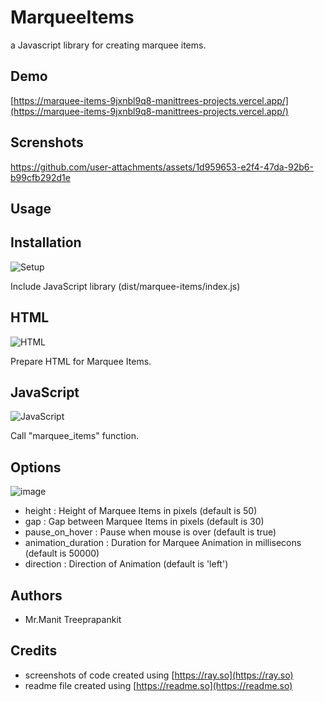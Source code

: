 
# MarqueeItems

a Javascript library for creating marquee items.

## Demo

[https://marquee-items-9jxnbl9q8-manittrees-projects.vercel.app/](https://marquee-items-9jxnbl9q8-manittrees-projects.vercel.app/)

## Screnshots

https://github.com/user-attachments/assets/1d959653-e2f4-47da-92b6-b99cfb292d1e

## Usage

## Installation

![Setup](https://github.com/user-attachments/assets/f015c5d6-cdf7-4e11-b2c3-2a842bbd9ef7)

Include JavaScript library (dist/marquee-items/index.js)

## HTML

![HTML](https://github.com/user-attachments/assets/0083fd7c-4dba-43ab-bf1a-0d85da43618e)

Prepare HTML for Marquee Items. 

## JavaScript

![JavaScript](https://github.com/user-attachments/assets/5560c892-4e93-425b-bccb-190d97467f4c)

Call "marquee_items" function.

## Options

![image](https://github.com/user-attachments/assets/8344ef18-a5c4-40b9-bbcf-f4c5cadde87e)

- height : Height of Marquee Items in pixels (default is 50) 
- gap : Gap between Marquee Items in pixels (default is 30)
- pause_on_hover : Pause when mouse is over (default is true)
- animation_duration : Duration for Marquee Animation in millisecons (default is 50000)
- direction : Direction of Animation (default is 'left')

## Authors

- Mr.Manit Treeprapankit

## Credits

- screenshots of code created using [https://ray.so](https://ray.so)
- readme file created using [https://readme.so](https://readme.so)

